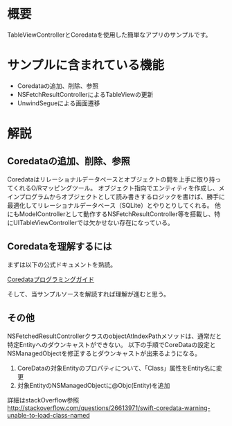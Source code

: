 # 概要
TableViewControllerとCoredataを使用した簡単なアプリのサンプルです。

# サンプルに含まれている機能
- Coredataの追加、削除、参照
- NSFetchResultControllerによるTableViewの更新
- UnwindSegueによる画面遷移

# 解説
## Coredataの追加、削除、参照
 Coredataはリレーショナルデータベースとオブジェクトの間を上手に取り持ってくれるO/Rマッピングツール。
 オブジェクト指向でエンティティを作成し、メインプログラムからオブジェクトとして読み書きするロジックを書けば、勝手に最適化してリレーショナルデータベース（SQLite）とやりとりしてくれる。
 他にもModelControllerとして動作するNSFetchResultController等を搭載し、特にUITableViewControllerでは欠かせない存在になっている。

## Coredataを理解するには
まずは以下の公式ドキュメントを熟読。

[Coredataプログラミングガイド](https://developer.apple.com/jp/documentation/CoreData.pdf)

そして、当サンプルソースを解読すれば理解が進むと思う。

## その他
NSFetchedResultControllerクラスのobjectAtIndexPathメソッドは、通常だと特定Entityへのダウンキャストができない。
以下の手順でCoreDataの設定とNSManagedObjectを修正するとダウンキャストが出来るようになる。

1. CoreDataの対象Entityのプロパティについて、「Class」属性をEntity名に変更
1. 対象EntityのNSManagedObjectに@Objc(Entity)を追加

詳細はstackOverflow参照  
http://stackoverflow.com/questions/26613971/swift-coredata-warning-unable-to-load-class-named
